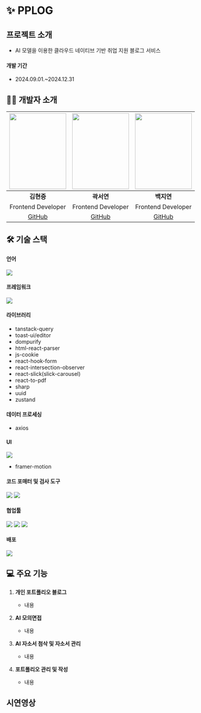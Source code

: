 # ✨ PPLOG 

## 프로젝트 소개
- AI 모델을 이용한 클라우드 네이티브 기반 취업 지원 블로그 서비스


#### 개발 기간
- 2024.09.01.~2024.12.31

## 🧑‍💻 개발자 소개
|<img src="https://github.com/user-attachments/assets/53d3f3d5-6cef-400b-9be1-61bb78631321" width="150px" height="200px" />|<img src="https://github.com/user-attachments/assets/b2d1e09f-bb82-48ee-b3db-c5c6f192bf7b" width="150px" height="200px" />|<img src="https://github.com/user-attachments/assets/33a21583-674d-441d-9a91-808705b3792e" width="150px" height="200px" />|
|:---:|:---:|:---:|
|**김현중**|**곽서연**|**백지연**|
|Frontend Developer|Frontend Developer|Frontend Developer|
|[GitHub](https://github.com/kimgorok) | [GitHub](https://github.com/yeonilil) | [GitHub](https://github.com/BaekJiyeon02)|

## 🛠️ 기술 스택

#### 언어
<img src="https://img.shields.io/badge/TypeScript-007ACC?style=for-the-badge&logo=typescript&logoColor=white">

#### 프레임워크

<img src="https://img.shields.io/badge/next%20js-000000?style=for-the-badge&logo=nextdotjs&logoColor=white"> 

#### 라이브러리

- tanstack-query
- toast-ui/editor
- dompurify
- html-react-parser
- js-cookie
- react-hook-form
- react-intersection-observer
- react-slick(slick-carousel)
- react-to-pdf
- sharp
- uuid
- zustand

#### 데이터 프로세싱
- axios

#### UI

<img src="https://img.shields.io/badge/Tailwind_CSS-38B2AC?style=for-the-badge&logo=tailwind-css&logoColor=white"> 

- framer-motion


#### 코드 포매터 및 검사 도구

<img src="https://img.shields.io/badge/eslint-3A33D1?style=for-the-badge&logo=eslint&logoColor=white"> <img src="https://img.shields.io/badge/prettier-1A2C34?style=for-the-badge&logo=prettier&logoColor=F7BA3E"> 

#### 협업툴

<img src="https://img.shields.io/badge/github-181717?style=for-the-badge&logo=github&logoColor=white"> <img src="https://img.shields.io/badge/Notion-000000?style=for-the-badge&logo=notion&logoColor=white"> <img src="https://img.shields.io/badge/Discord-%235865F2.svg?style=for-the-badge&logo=discord&logoColor=white">

#### 배포

<img src="https://img.shields.io/badge/vercel-%23000000.svg?style=for-the-badge&logo=vercel&logoColor=white">


## 💻 주요 기능
1. **개인 포트폴리오 블로그**
   - 내용

2. **AI 모의면접**
   - 내용

3. **AI 자소서 첨삭 및 자소서 관리**
   - 내용

4. **포트폴리오 관리 및 작성**
   - 내용
     

## 시연영상

